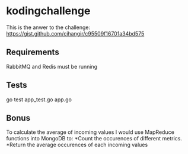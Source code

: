 # kodingchallenge

This is the anwer to the challenge: https://gist.github.com/cihangir/c95509f16701a34bd575

## Requirements
RabbitMQ and Redis must be running

## Tests
go test app_test.go app.go

## Bonus
To calculate the average of incoming values I would use MapReduce functions into MongoDB to:
*Count the occurences of different metrics.
*Return the average occurences of each incoming values
